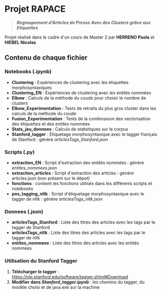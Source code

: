 # Projet RAPACE
> ***Regroupement d'Articles de Presse Avec des Clusters grâce aux Etiquettes***

Projet réalisé dans le cadre d'un cours de Master 2 par **HERRENO Paola** et **HIEBEL Nicolas**

## Contenu de chaque fichier

### Notebooks (.ipynb)

- **Clustering** : Expériences de clustering avec les étiquettes morphosyntaxiques
- **Clustering_EN** : Expériences de clustering avec les entités nommées
- **Elbow** : Calculs de la méthode du coude pour choisir le nombre de clusters 
- **Elbow_Experimentation** : Tests de retraits du plus gros cluster dans les calculs de la méthode du coude
- **Fusion_Experimentation** : Tests de la combinaison des vectorisation des étiquettes et des entités nommées
- **Stats_jeu_donnees** : Calculs de statistiques sur le corpus
- **Stanford_tagger** : Etiquetage morphosyntaxique avec le tagger français de Stanford : génère *articlesTags_Stanford.json*

### Scripts (.py)

- **extraction_EN** : Script d'extraction des entités nommées : génère *entites_nommees.json*
- **extraction_articles** : Script d'extraction des articles : génère articles.json (non présent sur le dépot)
- **fonctions** : contient les fonctions utilisés dans les différents scripts et notebooks
- **pos_tagging_nltk** : Script d'étiquetage morphosyntaxique avec le tagger de nltk : génère *articlesTags_nltk.json*

### Donnees (.json)

- **articlesTags_Stanford** : Liste des titres des articles avec les tags par le tagger de Stanford
- **articlesTags_nltk** : Liste des titres des articles avec les tags par le tagger de nltk
- **entites_nommees** : Liste des titres des articles avec les entités nommées

### Utilisation du Stanford Tagger

1. **Télécharger le tagger** : https://nlp.stanford.edu/software/tagger.shtml#Download
2. **Modifier dans *Stanford_tagger.ipynb*** : les chemins du tagger, du modèle choisi et de java.exe sur la machine

